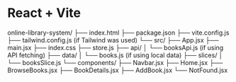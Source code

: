 # React + Vite

online-library-system/
├── index.html
├── package.json
├── vite.config.js
├── tailwind.config.js (if Tailwind was used)
└── src/
    ├── App.jsx
    ├── main.jsx
    ├── index.css
    ├── store.js
    ├── api/
    │   └── booksApi.js (if using API fetching)
    ├── data/
    │   └── books.js (if using local data)
    ├── slices/
    │   └── booksSlice.js
    └── components/
        ├── Navbar.jsx
        ├── Home.jsx
        ├── BrowseBooks.jsx
        ├── BookDetails.jsx
        ├── AddBook.jsx
        └── NotFound.jsx 
        
